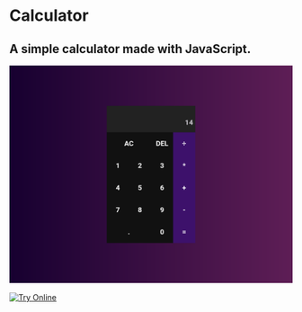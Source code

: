 # Calculator

##  A simple calculator made with JavaScript. 

<img src="./image.png">

<a href="https://wellymaya.github.io/calculator/"><img src="https://img.shields.io/badge/Try_Online-6629c2?style=for-the-badge" alt="Try Online"></a>
